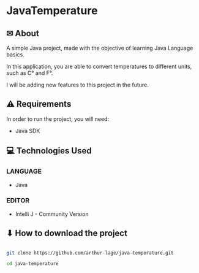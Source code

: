 # JavaTemperature

## ✉ About

A simple Java project, made with the objective of learning Java Language basics.

In this application, you are able to convert temperatures to different units, such as C° and F°.

I will be adding new features to this project in the future.

## ⚠ Requirements

In order to run the project, you will need:

- Java SDK

## 💻 Technologies Used

### LANGUAGE

- Java

### EDITOR

- Intelli J - Community Version

## ⬇ How to download the project

```bash

git clone https://github.com/arthur-lage/java-temperature.git

cd java-temperature

```
